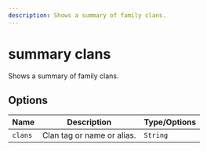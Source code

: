 ```yaml
---
description: Shows a summary of family clans.
---
```


# summary clans

Shows a summary of family clans.

## Options

| Name | Description | Type/Options |
|------|-------------|--------------|
| `clans` | Clan tag or name or alias. | `String` |

